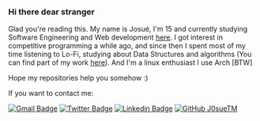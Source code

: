 ### Hi there dear stranger

  Glad you're reading this. My name is Josué, I'm 15 and currently studying Software Engineering and Web development [here](https://etecfernandopolis.com.br/site/inicio/). I got interest in competitive programming a while ago, and since then I spent most of my time listening to Lo-Fi, studying about Data Structures and algorithms (You can find part of my work [here](https://github.com/J0sueTM/Competitive-Programming)). And I'm a linux enthusiast I use Arch [BTW]

Hope my repositories help you somehow :)

If you want to contact me:

[![Gmail Badge](https://img.shields.io/badge/-jteodomo@gmail.com-red?style=flat-square&logo=Gmail&logoColor=white&link=mailto:jteodomo@gmail.com)](mailto:jteodomo@gmail.com)
[![Twitter Badge](https://img.shields.io/badge/-@jozuteomo-blue?style=flat-square&labelColor=blue&logo=twitter&logoColor=white&link=https://twitter.com/jozuteomo)](https://twitter.com/jozuteomo)
[![Linkedin Badge](https://img.shields.io/badge/-Linkedin-blue?style=flat-square&logo=Linkedin&logoColor=white&link=https://www.linkedin.com/in/josué-teodoro-moreira-5998ab1a2/)](https://www.linkedin.com/in/josué-teodoro-moreira-5998ab1a2/) 
[![GitHub J0sueTM](https://img.shields.io/github/followers/j0sueTM?label=follow&style=social)](https://github.com/J0sueTM)
